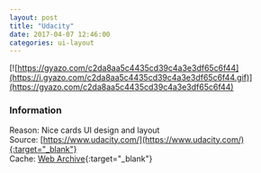 ```yaml
---
layout: post
title: "Udacity"
date: 2017-04-07 12:46:00
categories: ui-layout
---
```


[![https://gyazo.com/c2da8aa5c4435cd39c4a3e3df65c6f44](https://i.gyazo.com/c2da8aa5c4435cd39c4a3e3df65c6f44.gif)](https://gyazo.com/c2da8aa5c4435cd39c4a3e3df65c6f44)

### Information
Reason: Nice cards UI design and layout  
Source: [https://www.udacity.com/](https://www.udacity.com/){:target="_blank"}  
Cache: [Web Archive](https://web.archive.org/web/20170410055005/https://www.udacity.com/){:target="_blank"}
